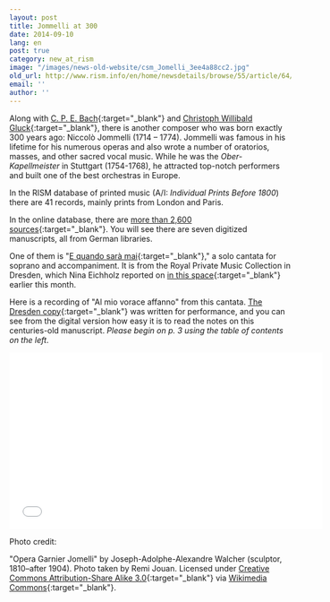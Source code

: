```yaml
---
layout: post
title: Jommelli at 300
date: 2014-09-10
lang: en
post: true
category: new_at_rism
image: "/images/news-old-website/csm_Jomelli_3ee4a88cc2.jpg"
old_url: http://www.rism.info/en/home/newsdetails/browse/55/article/64/jommelli-at-300.html
email: ''
author: ''
---
```


Along with [C. P. E. Bach](https://opac.rism.info/search?View=rism&author=carl+philipp+emanuel+bach){:target="_blank"} and [Christoph Willibald Gluck](/events/2014/07/07/does-christoph-willibald-gluck-deserve-better.html){:target="_blank"}, there is another composer who was born exactly 300 years ago: Niccolò Jommelli (1714 – 1774). Jommelli was famous in his lifetime for his numerous operas and also wrote a number of oratorios, masses, and other sacred vocal music. While he was the _Ober-Kapellmeister_ in Stuttgart (1754-1768), he attracted top-notch performers and built one of the best orchestras in Europe.

In the RISM database of printed music (A/I: _Individual Prints Before 1800_) there are 41 records, mainly prints from London and Paris.

In the online database, there are [more than 2,600 sources](https://opac.rism.info/search?author=niccolo+jommelli){:target="_blank"}. You will see there are seven digitized manuscripts, all from German libraries.

One of them is "[E quando sarà mai](https://opac.rism.info/search?id=210045549){:target="_blank"}," a solo cantata for soprano and accompaniment. It is from the Royal Private Music Collection in Dresden, which Nina Eichholz reported on [in this space](/new_at_rism/2014/09/01/on-the-trail-of-the-music-at-the-dresden-court.html){:target="_blank"} earlier this month.

Here is a recording of "Al mio vorace affanno" from this cantata. [The Dresden copy](http://digital.slub-dresden.de/id403040191){:target="_blank"} was written for performance, and you can see from the digital version how easy it is to read the notes on this centuries-old manuscript. _Please begin on p. 3 using the table of contents on the left_.

<iframe width="560" height="315" src="//www.youtube.com/embed/1rKwWewY22w" frameborder="0" allowfullscreen></iframe>


Photo credit:

"Opera Garnier Jomelli" by Joseph-Adolphe-Alexandre Walcher (sculptor, 1810–after 1904). Photo taken by Remi Jouan. Licensed under [Creative Commons Attribution-Share Alike 3.0](https://creativecommons.org/licenses/by-sa/3.0/){:target="_blank"} via [Wikimedia Commons](http://commons.wikimedia.org/wiki/File:Opera_Garnier_Jomelli.jpg){:target="_blank"}.